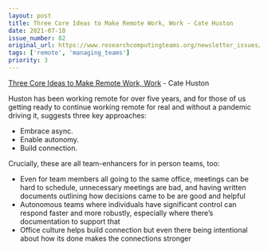 ```yaml
---
layout: post
title: Three Core Ideas to Make Remote Work, Work - Cate Huston
date: 2021-07-10
issue_number: 82
original_url: https://www.researchcomputingteams.org/newsletter_issues/0082
tags: ['remote', 'managing_teams']
priority: 3
---
```


<!-- markdownlint-disable MD033 -->
<!-- markdownlint-disable MD041 -->
<!-- markdownlint-disable MD049 -->

[Three Core Ideas to Make Remote Work, Work](https://cate.blog/2021/06/28/three-core-ideas-to-make-remote-work-work/) - Cate Huston

Huston has been working remote for over five years, and for those of us getting ready to continue working remote for real and without a pandemic driving it, suggests three key approaches:

- Embrace async.
- Enable autonomy.
- Build connection.

Crucially, these are all team-enhancers for in person teams, too:

- Even for team members all going to the same office, meetings can be hard to schedule, unnecessary meetings are bad, and having written documents outlining how decisions came to be are good and helpful
- Autonomous teams where individuals have significant control can respond faster and more robustly, especially where there’s documentation to support that
- Office culture helps build connection but even there being intentional about how its done makes the connections stronger


